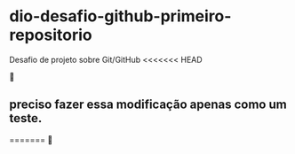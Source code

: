 # dio-desafio-github-primeiro-repositorio
Desafio de projeto sobre Git/GitHub
<<<<<<< HEAD

:chicken:
 ## preciso fazer essa modificação apenas como um teste.
=======
🐔


